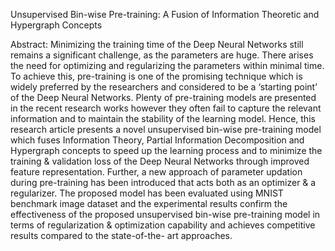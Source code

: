 Unsupervised Bin-wise Pre-training: A Fusion of Information Theoretic and Hypergraph Concepts

Abstract:
Minimizing the training time of the Deep Neural Networks still remains a significant
challenge, as the parameters are huge. There arises the need for optimizing and
regularizing the parameters within minimal time. To achieve this, pre-training is one of
the promising technique which is widely preferred by the researchers and considered to
be a ‘starting point’ of the Deep Neural Networks. Plenty of pre-training models are
presented in the recent research works however they often fail to capture the relevant
information and to maintain the stability of the learning model. Hence, this research
article presents a novel unsupervised bin-wise pre-training model which fuses
Information Theory, Partial Information Decomposition and Hypergraph concepts to
speed up the learning process and to minimize the training &amp; validation loss of the Deep
Neural Networks through improved feature representation. Further, a new approach of
parameter updation during pre-training has been introduced that acts both as an
optimizer &amp; a regularizer. The proposed model has been evaluated using MNIST
benchmark image dataset and the experimental results confirm the effectiveness of the
proposed unsupervised bin-wise pre-training model in terms of regularization &amp;
optimization capability and achieves competitive results compared to the state-of-the-
art approaches.
